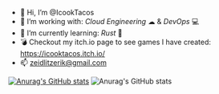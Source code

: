 - 👋 Hi, I’m @IcookTacos
- 👀 I’m working with: *Cloud Engineering* ☁ & *DevOps* 💻
- 🌱 I’m currently learning: *Rust* 🦀
- 💣 Checkout my itch.io page to see games I have created: https://icooktacos.itch.io/
- 📫 zeidlitzerik@gmail.com

<!---
IcookTacos/IcookTacos is a ✨ special ✨ repository because its `README.md` (this file) appears on your GitHub profile.
You can click the Preview link to take a look at your changes.
--->


[![Anurag's GitHub stats](https://github-readme-stats.vercel.app/api?username=IcookTacos)](https://github.com/anuraghazra/github-readme-stats)
![Anurag's GitHub stats](https://github-readme-stats.vercel.app/api?username=IcookTacos&show_icons=true)

